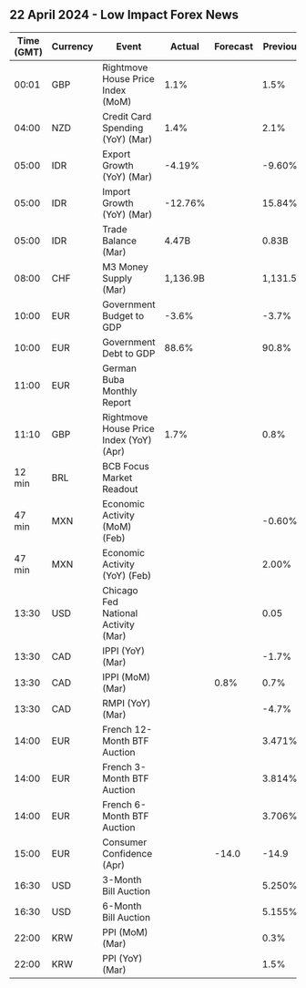 ## 22 April 2024 - Low Impact Forex News

| Time (GMT) | Currency | Event | Actual | Forecast | Previous |
|------|----------|-------|--------|----------|----------|
| 00:01 | GBP | Rightmove House Price Index (MoM) | 1.1% |  | 1.5% |
| 04:00 | NZD | Credit Card Spending (YoY) (Mar) | 1.4% |  | 2.1% |
| 05:00 | IDR | Export Growth (YoY) (Mar) | -4.19% |  | -9.60% |
| 05:00 | IDR | Import Growth (YoY) (Mar) | -12.76% |  | 15.84% |
| 05:00 | IDR | Trade Balance (Mar) | 4.47B |  | 0.83B |
| 08:00 | CHF | M3 Money Supply (Mar) | 1,136.9B |  | 1,131.5B |
| 10:00 | EUR | Government Budget to GDP | -3.6% |  | -3.7% |
| 10:00 | EUR | Government Debt to GDP | 88.6% |  | 90.8% |
| 11:00 | EUR | German Buba Monthly Report |  |  |  |
| 11:10 | GBP | Rightmove House Price Index (YoY) (Apr) | 1.7% |  | 0.8% |
| 12 min | BRL | BCB Focus Market Readout |  |  |  |
| 47 min | MXN | Economic Activity (MoM) (Feb) |  |  | -0.60% |
| 47 min | MXN | Economic Activity (YoY) (Feb) |  |  | 2.00% |
| 13:30 | USD | Chicago Fed National Activity (Mar) |  |  | 0.05 |
| 13:30 | CAD | IPPI (YoY) (Mar) |  |  | -1.7% |
| 13:30 | CAD | IPPI (MoM) (Mar) |  | 0.8% | 0.7% |
| 13:30 | CAD | RMPI (YoY) (Mar) |  |  | -4.7% |
| 14:00 | EUR | French 12-Month BTF Auction |  |  | 3.471% |
| 14:00 | EUR | French 3-Month BTF Auction |  |  | 3.814% |
| 14:00 | EUR | French 6-Month BTF Auction |  |  | 3.706% |
| 15:00 | EUR | Consumer Confidence (Apr) |  | -14.0 | -14.9 |
| 16:30 | USD | 3-Month Bill Auction |  |  | 5.250% |
| 16:30 | USD | 6-Month Bill Auction |  |  | 5.155% |
| 22:00 | KRW | PPI (MoM) (Mar) |  |  | 0.3% |
| 22:00 | KRW | PPI (YoY) (Mar) |  |  | 1.5% |
